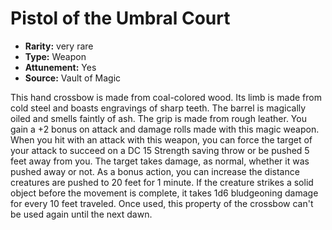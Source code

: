 
# Pistol of the Umbral Court

* **Rarity:** very rare
* **Type:** Weapon
* **Attunement:** Yes
* **Source:** Vault of Magic


This hand crossbow is made from coal-colored wood. Its limb is made from cold steel and boasts engravings of sharp teeth. The barrel is magically oiled and smells faintly of ash. The grip is made from rough leather. You gain a +2 bonus on attack and damage rolls made with this magic weapon. When you hit with an attack with this weapon, you can force the target of your attack to succeed on a DC 15 Strength saving throw or be pushed 5 feet away from you. The target takes damage, as normal, whether it was pushed away or not. As a bonus action, you can increase the distance creatures are pushed to 20 feet for 1 minute. If the creature strikes a solid object before the movement is complete, it takes 1d6 bludgeoning damage for every 10 feet traveled. Once used, this property of the crossbow can't be used again until the next dawn.
